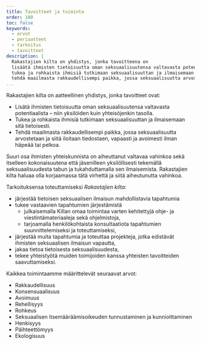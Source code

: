 ```yaml
---
title: Tavoitteet ja toiminta
order: 100
toc: false
keywords:
  - arvot
  - periaatteet
  - tarkoitus
  - tavoitteet
description: |
  Rakastajien kilta on yhdistys, jonka tavoitteena on
  lisäätä ihmisten tietoisuutta oman seksuaalisuutensa valtavasta potentiaalista,
  tukea ja rohkaista ihmisiä tutkimaan seksuaalisuuttan ja ilmaisemaan sitä tietoisesti sekä
  tehdä maailmasta rakkaudellisempi paikka, jossa seksuaalisuutta arvostetaan ja siitä iloitaan tiedostaen, vapaasti ja avoimesti ilman häpeää tai pelkoa.
...
```


Rakastajien kilta on aatteellinen yhdistys, jonka tavoitteet ovat:

- Lisätä ihmisten tietoisuutta oman seksuaalisuutensa valtavasta potentiaalista – niin yksilöiden kuin yhteisöjenkin tasolla.
- Tukea ja rohkaista ihmisiä tutkimaan seksuaalisuuttan ja ilmaisemaan sitä tietoisesti.
- Tehdä maailmasta rakkaudellisempi paikka, jossa seksuaalisuutta arvostetaan ja siitä iloitaan tiedostaen, vapaasti ja avoimesti ilman häpeää tai pelkoa.

Suuri osa ihmisten yhteiskunnista on aiheuttanut valtavaa vahinkoa sekä itselleen kokonaisuutena että jäsenilleen yksilöllisesti tekemällä seksuaalisuudesta tabun ja tukahduttamalla sen ilmaisemista.
Rakastajien kilta haluaa olla korjaamassa tätä virhettä ja siitä aiheutunutta vahinkoa.

Tarkoituksensa toteuttamiseksi *Rakastajien kilta*:

- järjestää tietoisen seksuaalisen ilmaisun mahdollistavia tapahtumia
- tukee vastaavien tapahtumien järjestämistä
  - julkaisemalla Killan omaa toimintaa varten kehitettyjä ohje- ja viestintämateriaaleja sekä ohjelmistoja,
  - tarjoamalla henkilökohtaista konsultaatiota tapahtumien suunnittelemiseksi ja toteuttamiseksi,
- järjestää muita tapahtumia ja toteuttaa projekteja, jotka edistävät ihmisten seksuaalisen ilmaisun vapautta,
- jakaa tietoa tietoisesta seksuaalisuudesta,
- tekee yhteistyötä muiden toimijoiden kanssa yhteisten tavoitteiden saavuttamiseksi.

Kaikkea toimintaamme määrittelevät seuraavat arvot:

- Rakkaudellisuus
- Konsensuaalisuus
- Avoimuus
- Rehellisyys
- Rohkeus
- Seksuaalisen itsemääräämisoikeuden tunnustaminen ja kunnioittaminen
- Henkisyys
- Päihteettömyys
- Ekologisuus

